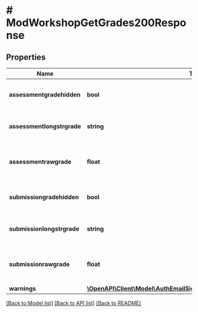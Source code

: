 # # ModWorkshopGetGrades200Response

## Properties

Name | Type | Description | Notes
------------ | ------------- | ------------- | -------------
**assessmentgradehidden** | **bool** | Whether the grade is hidden or not. | [optional] [default to null]
**assessmentlongstrgrade** | **string** | The assessment string grade. | [optional] [default to 'null']
**assessmentrawgrade** | **float** | The assessment raw (numeric) grade. | [optional] [default to null]
**submissiongradehidden** | **bool** | Whether the grade is hidden or not. | [optional]
**submissionlongstrgrade** | **string** | The submission string grade. | [optional] [default to 'null']
**submissionrawgrade** | **float** | The submission raw (numeric) grade. | [optional] [default to null]
**warnings** | [**\OpenAPI\Client\Model\AuthEmailSignupUser200ResponseWarningsInner[]**](AuthEmailSignupUser200ResponseWarningsInner.md) |  | [optional]

[[Back to Model list]](../../README.md#models) [[Back to API list]](../../README.md#endpoints) [[Back to README]](../../README.md)
